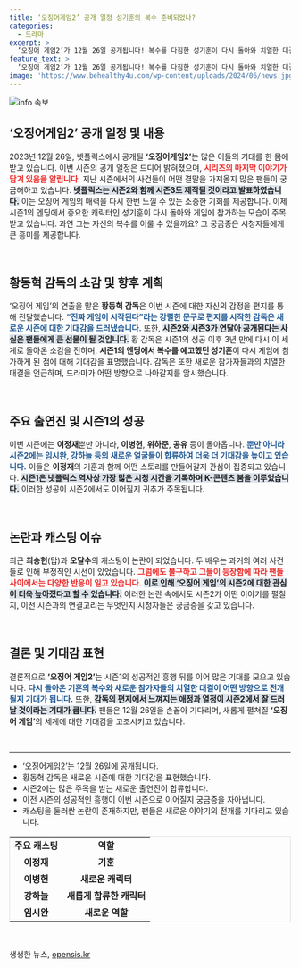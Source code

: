 ```yaml
---
title: ‘오징어게임2’ 공개 일정 성기훈의 복수 준비되었나?
categories:
  - 드라마
excerpt: >
  ‘오징어 게임2’가 12월 26일 공개됩니다! 복수를 다짐한 성기훈이 다시 돌아와 치열한 대결을 시작합니다. 시즌3도 예정된 이 특별한 여정, 기대하셔도 좋습니다!
feature_text: >
  ‘오징어 게임2’가 12월 26일 공개됩니다! 복수를 다짐한 성기훈이 다시 돌아와 치열한 대결을 시작합니다. 시즌3도 예정된 이 특별한 여정, 기대하셔도 좋습니다!
image: 'https://www.behealthy4u.com/wp-content/uploads/2024/06/news.jpg'
---
```


<p><img src="https://www.behealthy4u.com/wp-content/uploads/2024/06/news.jpg" alt="info 속보" /></p>

<h2 data-ke-size="size26">‘오징어게임2’ 공개 일정 및 내용</h2>

<p data-ke-size="size16">2023년 12월 26일, 넷플릭스에서 공개될 <b>‘오징어게임2’</b>는 많은 이들의 기대를 한 몸에 받고 있습니다. 이번 시즌의 공개 일정은 드디어 밝혀졌으며, <b><span style="color: #ee2323;">시리즈의 마지막 이야기가 담겨 있음을 알립니다.</span></b> 지난 시즌에서의 사건들이 어떤 결말을 가져올지 많은 팬들이 궁금해하고 있습니다. <b><span style="background-color: #21538527;">넷플릭스는 시즌2와 함께 시즌3도 제작될 것이라고 발표하였습니다.</span></b> 이는 오징어 게임의 매력을 다시 한번 느낄 수 있는 소중한 기회를 제공합니다. 이제 시즌1의 엔딩에서 중요한 캐릭터인 성기훈이 다시 돌아와 게임에 참가하는 모습이 주목받고 있습니다. 과연 그는 자신의 복수를 이룰 수 있을까요? 그 궁금증은 시청자들에게 큰 흥미를 제공합니다.</p>

<p data-ke-size="size16">&nbsp;</p>

<h2 data-ke-size="size26">황동혁 감독의 소감 및 향후 계획</h2>

<p data-ke-size="size16">‘오징어 게임’의 연출을 맡은 <b>황동혁 감독</b>은 이번 시즌에 대한 자신의 감정을 편지를 통해 전달했습니다. <b><span style="color: #1a5490;">“진짜 게임이 시작된다”라는 강렬한 문구로 편지를 시작한 감독은 새로운 시즌에 대한 기대감을 드러냈습니다.</span></b> 또한, <b><span style="background-color: #21538527;">시즌2와 시즌3가 연달아 공개된다는 사실은 팬들에게 큰 선물이 될 것입니다.</span></b> 황 감독은 시즌1의 성공 이후 3년 만에 다시 이 세계로 돌아온 소감을 전하며, <b>시즌1의 엔딩에서 복수를 예고했던 성기훈</b>이 다시 게임에 참가하게 된 점에 대해 기대감을 표명했습니다. 감독은 또한 새로운 참가자들과의 치열한 대결을 언급하며, 드라마가 어떤 방향으로 나아갈지를 암시했습니다.</p>

<p data-ke-size="size16">&nbsp;</p>

<h2 data-ke-size="size26">주요 출연진 및 시즌1의 성공</h2>

<p data-ke-size="size16">이번 시즌에는 <b>이정재</b>뿐만 아니라, <b>이병헌</b>, <b>위하준</b>, <b>공유</b> 등이 돌아옵니다. <b><span style="color: #1a5490;">뿐만 아니라 시즌2에는 임시완, 강하늘 등의 새로운 얼굴들이 합류하여 더욱 더 기대감을 높이고 있습니다.</span></b> 이들은 <b>이정재</b>의 기훈과 함께 어떤 스토리를 만들어갈지 관심이 집중되고 있습니다. <b><span style="background-color: #21538527;">시즌1은 넷플릭스 역사상 가장 많은 시청 시간을 기록하며 K-콘텐츠 붐을 이루었습니다.</span></b> 이러한 성공이 시즌2에서도 이어질지 귀추가 주목됩니다.</p>

<p data-ke-size="size16">&nbsp;</p>

<h2 data-ke-size="size26">논란과 캐스팅 이슈</h2>

<p data-ke-size="size16">최근 <b>최승현</b>(탑)과 <b>오달수</b>의 캐스팅이 논란이 되었습니다. 두 배우는 과거의 여러 사건들로 인해 부정적인 시선이 있었습니다. <b><span style="color: #ee2323;">그럼에도 불구하고 그들이 등장함에 따라 팬들 사이에서는 다양한 반응이 일고 있습니다.</span></b> <b><span style="background-color: #21538527;">이로 인해 ‘오징어 게임’의 시즌2에 대한 관심이 더욱 높아졌다고 할 수 있습니다.</span></b> 이러한 논란 속에서도 시즌2가 어떤 이야기를 펼칠지, 이전 시즌과의 연결고리는 무엇인지 시청자들은 궁금증을 갖고 있습니다.</p>

<p data-ke-size="size16">&nbsp;</p>

<h2 data-ke-size="size26">결론 및 기대감 표현</h2>

<p data-ke-size="size16">결론적으로 <b>‘오징어 게임2’</b>는 시즌1의 성공적인 흥행 뒤를 이어 많은 기대를 모으고 있습니다. <b><span style="color: #1a5490;">다시 돌아온 기훈의 복수와 새로운 참가자들의 치열한 대결이 어떤 방향으로 전개될지 기대가 됩니다.</span></b> 또한, <b><span style="background-color: #21538527;">감독의 편지에서 느껴지는 애정과 열정이 시즌2에서 잘 드러날 것이라는 기대가 큽니다.</span></b> 팬들은 12월 26일을 손꼽아 기다리며, 새롭게 펼쳐질 <b>‘오징어 게임’</b>의 세계에 대한 기대감을 고조시키고 있습니다.</p>

<p data-ke-size="size16">&nbsp;</p> 

<hr/>

<ul>
  <li>‘오징어게임2’는 12월 26일에 공개됩니다.</li>
  <li>황동혁 감독은 새로운 시즌에 대한 기대감을 표현했습니다.</li>
  <li>시즌2에는 많은 주목을 받는 새로운 출연진이 합류합니다.</li>
  <li>이전 시즌의 성공적인 흥행이 이번 시즌으로 이어질지 궁금증을 자아냅니다.</li>
  <li>캐스팅을 둘러싼 논란이 존재하지만, 팬들은 새로운 이야기의 전개를 기다리고 있습니다.</li>
</ul>

<table style="border: 1px solid #ddd; width: 100%;">
  <tr>
    <td style="text-align: center; height: 17px;"><b>주요 캐스팅</b></td>
    <td style="text-align: center; height: 17px;"><b>역할</b></td>
  </tr>
  <tr>
    <td style="text-align: center; height: 17px;"><b>이정재</b></td>
    <td style="text-align: center; height: 17px;"><b>기훈</b></td>
  </tr>
  <tr>
    <td style="text-align: center; height: 17px;"><b>이병헌</b></td>
    <td style="text-align: center; height: 17px;"><b>새로운 캐릭터</b></td>
  </tr>
  <tr>
    <td style="text-align: center; height: 17px;"><b>강하늘</b></td>
    <td style="text-align: center; height: 17px;"><b>새롭게 합류한 캐릭터</b></td>
  </tr>
  <tr>
    <td style="text-align: center; height: 17px;"><b>임시완</b></td>
    <td style="text-align: center; height: 17px;"><b>새로운 역할</b></td>
  </tr>
</table> 

<p data-ke-size="size16">&nbsp;</p>
생생한 뉴스, <a href="https://opensis.kr" rel="dofollow">opensis.kr</a>


